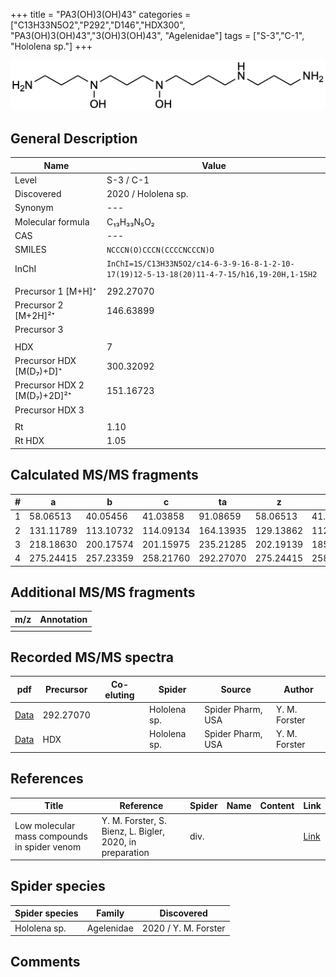 +++
title = "PA3(OH)3(OH)43"
categories = ["C13H33N5O2","P292","D146","HDX300",
"PA3(OH)3(OH)43","3(OH)3(OH)43",
"Agelenidae"]
tags = ["S-3","C-1",
"Hololena sp."]
+++

![](/img/PA3(OH)3(OH)43.png)

## General Description

| Name                       | Value              |
|----------------------------|--------------------|
| Level                      | S-3 / C-1          |
| Discovered                 | 2020 / Hololena sp.  |
| Synonym                    | ---                |
| Molecular formula          | C₁₃H₃₃N₅O₂                   |
| CAS                        | ---                |
| SMILES | `NCCCN(O)CCCN(CCCCNCCCN)O`  |
| InChI  | `InChI=1S/C13H33N5O2/c14-6-3-9-16-8-1-2-10-17(19)12-5-13-18(20)11-4-7-15/h16,19-20H,1-15H2`  |
|                            |                    |
| Precursor 1 [M+H]⁺         | 292.27070                   |
| Precursor 2 [M+2H]²⁺       | 146.63899                   |
| Precursor 3                |                    |
|                            |                    |
| HDX                        | 7                   |
| Precursor HDX   [M(D₇)+D]⁺   | 300.32092                   |
| Precursor HDX 2 [M(D₇)+2D]²⁺ | 151.16723                   |
| Precursor HDX 3            |                    |
|                            |                    |
| Rt                         | 1.10                   |
| Rt HDX                     | 1.05                   |

## Calculated MS/MS fragments

| # | a         | b         | c         | ta        | z         | y         | tz        |
|---|-----------|-----------|-----------|-----------|-----------|-----------|-----------|
| 1 | 58.06513 | 40.05456 | 41.03858 | 91.08659 | 58.06513 | 41.03858 | 75.09167 |
| 2 | 131.11789 | 113.10732 | 114.09134 | 164.13935 | 129.13862 | 112.11208 | 162.16009 |
| 3 | 218.18630 | 200.17574 | 201.15975 | 235.21285 | 202.19139 | 185.16484 | 235.21285 |
| 4 | 275.24415 | 257.23359 | 258.21760 | 292.27070 | 275.24415 | 258.21760 | 292.27070 |

## Additional MS/MS fragments

| m/z | Annotation |
|-----|------------|
|     |            |

## Recorded MS/MS spectra

| pdf                                             | Precursor | Co-eluting | Spider      | Source                       | Author        |
|-------------------------------------------------|-----------|------------|-------------|------------------------------|---------------|
| [Data](/pdf/Hololena-sp/292_PA3(OH)3(OH)43_Ho-sp.pdf) | 292.27070 |           | Hololena sp. | Spider Pharm, USA | Y. M. Forster |
| [Data](/pdf/Hololena-sp/292_PA3(OH)3(OH)43_Ho-sp_HDX.pdf) | HDX |           | Hololena sp. | Spider Pharm, USA | Y. M. Forster |


## References

| Title | Reference | Spider | Name | Content | Link |
|-------|-----------|--------|------|---------|------|
| Low molecular mass compounds in spider venom      | Y. M. Forster, S. Bienz, L. Bigler, 2020, in preparation          | div.       |   |   | [Link](unknown) |

## Spider species

| Spider species     | Family     | Discovered           |
|--------------------|------------|----------------------|
| Hololena sp. | Agelenidae | 2020 / Y. M. Forster |


## Comments